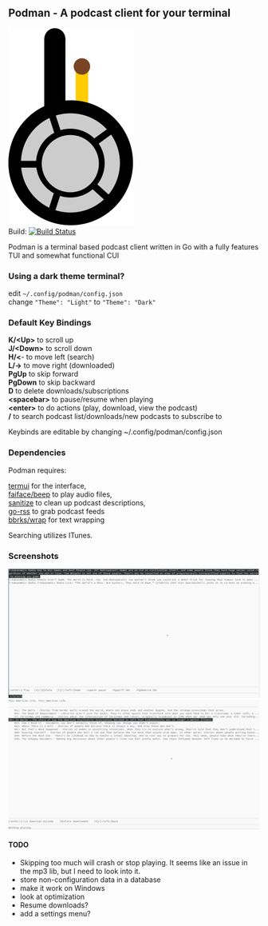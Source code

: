 ## Podman - A podcast client for your terminal 

![podman logo](img/podmanlogo.svg) <br/>
Build: [![Build Status](https://travis-ci.org/hunterwerlla/podman.svg?branch=master)](https://travis-ci.org/hunterwerlla/podman)<br/>

Podman is a terminal based podcast client written in Go with a fully features TUI and somewhat functional CUI

### Using a dark theme terminal?
edit `~/.config/podman/config.json` <br/>
change `"Theme": "Light"` to `"Theme": "Dark"`
### Default Key Bindings
**K/&lt;Up&gt;** to scroll up<br/>
**J/&lt;Down&gt;** to scroll down<br/>
**H/&lt;**- to move left (search)<br/>
**L/-&gt;** to move right (downloaded)<br/>
**PgUp** to skip forward<br/>
**PgDown** to skip backward<br/>
**D** to delete downloads/subscriptions<br/>
**&lt;spacebar&gt;** to pause/resume when playing<br/>
**&lt;enter&gt;** to do actions (play, download, view the podcast)<br/>
**/** to search podcast list/downloads/new podcasts to subscribe to

Keybinds are editable by changing ~/.config/podman/config.json

### Dependencies
Podman requires:

[termui](https://github.com/gizak/termui) for the interface,  
[faiface/beep](https://github.com/faiface/beep) to play audio files,  
[sanitize](https://github.com/kennygrant/sanitize) to clean up podcast descriptions,  
[go-rss](https://github.com/ungerik/go-rss) to grab podcast feeds  
[bbrks/wrap](https://github.com/bbrks/wrap) for text wrapping

Searching utilizes ITunes.

### Screenshots
![Subscriptions screen](img/mainscreen.png)
![Podcast detail screen](img/podcastdetail.png)

#### TODO
* Skipping too much will crash or stop playing. It seems like an issue in the mp3 lib, but I need to look into it.
* store non-configuration data in a database
* make it work on Windows
* look at optimization
* Resume downloads?
* add a settings menu?